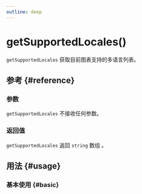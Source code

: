 ```yaml
---
outline: deep
---
```


# getSupportedLocales()
`getSupportedLocales` 获取目前图表支持的多语言列表。

## 参考 {#reference}
<!-- @include: @/@views/api/references/chart/getSupportedLocales.md -->

### 参数
`getSupportedLocales` 不接收任何参数。

### 返回值
`getSupportedLocales` 返回 `string` 数组 。

## 用法 {#usage}
<script setup>
import GetSupportedLocales from '../../../@views/api/samples/getSupportedLocales/index.vue'
</script>

### 基本使用 {#basic}
<GetSupportedLocales />